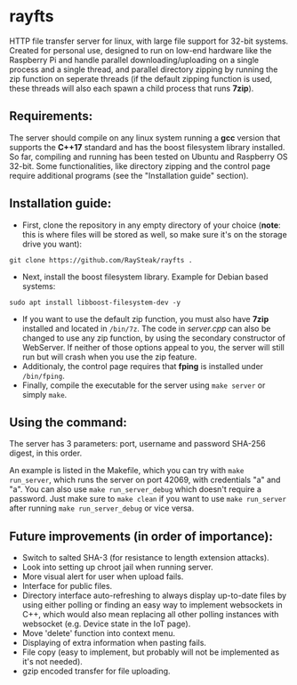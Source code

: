 # rayfts
HTTP file transfer server for linux, with large file support for 32-bit systems. Created for personal use, designed to run on low-end hardware like the Raspberry Pi and handle parallel downloading/uploading on a single process and a single thread, and parallel directory zipping by running the zip function on seperate threads (if the default zipping function is used, these threads will also each spawn a child process that runs **7zip**).

## Requirements:
The server should compile on any linux system running a **gcc** version that supports the **C++17** standard and has the boost filesystem library installed. So far, compiling and running has been tested on Ubuntu and Raspberry OS 32-bit. Some functionalities, like directory zipping and the control page require additional programs (see the "Installation guide" section).
## Installation guide:
- First, clone the repository in any empty directory of your choice (**note**: this is where files will be stored as well, so make sure it's on the storage drive you want):
```
git clone https://github.com/RaySteak/rayfts .
```
- Next, install the boost filesystem library. Example for Debian based systems:
```
sudo apt install libboost-filesystem-dev -y
```
- If you want to use the default zip function, you must also have **7zip** installed and located in `/bin/7z`. The code in *server.cpp* can also be changed to use any zip function, by using the secondary constructor of WebServer. If neither of those options appeal to you, the server will still run but will crash when you use the zip feature.
- Additionaly, the control page requires that **fping** is installed under `/bin/fping`.
- Finally, compile the executable for the server using `make server` or simply `make`.

## Using the command:
The server has 3 parameters: port, username and password SHA-256 digest, in this order.

An example is listed in the Makefile, which you can try with `make run_server`, which runs the server on port 42069, with credentials "a" and "a". You can also use `make run_server_debug` which doesn't require a password. Just make sure to `make clean` if you want to use `make run_server` after running `make run_server_debug` or vice versa.

## Future improvements (in order of importance):
- Switch to salted SHA-3 (for resistance to length extension attacks).
- Look into setting up chroot jail when running server.
- More visual alert for user when upload fails.
- Interface for public files.
- Directory interface auto-refreshing to always display up-to-date files by using either polling or finding an easy way to implement websockets in C++, which would also mean replacing all other polling instances with websocket (e.g. Device state in the IoT page).
- Move 'delete' function into context menu.
- Displaying of extra information when pasting fails.
- File copy (easy to implement, but probably will not be implemented as it's not needed).
- gzip encoded transfer for file uploading.
